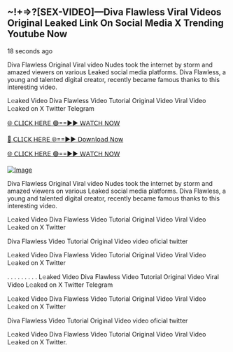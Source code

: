 ## ~!+=>?[SEX-VIDEO]—Diva Flawless Viral Videos Original Leaked Link On Social Media X Trending Youtube Now

18 seconds ago

Diva Flawless Original Viral video Nudes took the internet by storm and amazed viewers on various Leaked social media platforms. Diva Flawless, a young and talented digital creator, recently became famous thanks to this interesting video.

L𝚎aked Video Diva Flawless Video Tutorial Original Video Viral Video L𝚎aked on X Twitter Telegram

[🌐 𝖢𝖫𝖨𝖢𝖪 𝖧𝖤𝖱𝖤 🟢==►► 𝖶𝖠𝖳𝖢𝖧 𝖭𝖮𝖶](https://3-tanei-pinik.blogspot.com/2025/02/viral-video.html)

[🔴 𝖢𝖫𝖨𝖢𝖪 𝖧𝖤𝖱𝖤 🌐==►► 𝖣𝗈𝗐𝗇𝗅𝗈𝖺𝖽 𝖭𝗈𝗐](https://3-tanei-pinik.blogspot.com/2025/02/viral-video.html)

[🌐 𝖢𝖫𝖨𝖢𝖪 𝖧𝖤𝖱𝖤 🟢==►► 𝖶𝖠𝖳𝖢𝖧 𝖭𝖮𝖶](https://3-tanei-pinik.blogspot.com/2025/02/viral-video.html)

[![Image](https://github.com/user-attachments/assets/ff3b7bd4-415c-4ca3-a6c8-b1f096193c29)](https://3-tanei-pinik.blogspot.com/2025/02/viral-video.html)

Diva Flawless Original Viral video Nudes took the internet by storm and amazed viewers on various Leaked social media platforms. Diva Flawless, a young and talented digital creator, recently became famous thanks to this interesting video.

L𝚎aked Video Diva Flawless Video Tutorial Original Video Viral Video L𝚎aked on X Twitter

Diva Flawless Video Tutorial Original Video video oficial twitter

L𝚎aked Video Diva Flawless Video Tutorial Original Video Viral Video L𝚎aked on X Twitter

. . . . . . . . . L𝚎aked Video Diva Flawless Video Tutorial Original Video Viral Video L𝚎aked on X Twitter Telegram

L𝚎aked Video Diva Flawless Video Tutorial Original Video Viral Video L𝚎aked on X Twitter

Diva Flawless Video Tutorial Original Video video oficial twitter

L𝚎aked Video Diva Flawless Video Tutorial Original Video Viral Video L𝚎aked on X Twitter.
